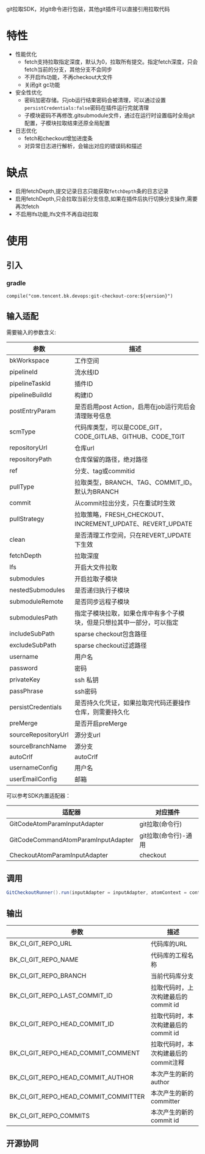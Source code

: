 git拉取SDK，对git命令进行包装，其他git插件可以直接引用拉取代码
# 特性
- 性能优化
  - fetch支持拉取指定深度，默认为0，拉取所有提交。指定fetch深度，只会fetch当前的分支，其他分支不会同步
  - 不开启lfs功能，不再checkout大文件
  - 关闭git gc功能
- 安全性优化
  - 密码加密存储。只job运行结束密码会被清理，可以通过设置`persistCredentials:false`密码在插件运行完就清理
  - 子模块密码不再修改.gitsubmodule文件，通过在运行时设置临时全局git配置，子模块拉取结束还原全局配置
- 日志优化
  - fetch和checkout增加进度条
  - 对异常日志进行解析，会输出对应的错误码和描述

# 缺点
- 启用fetchDepth,提交记录日志只能获取`fetchDepth`条的日志记录
- 启用fetchDepth,只会拉取当前分支信息,如果在插件后执行切换分支操作,需要再次fetch
- 不启用lfs功能,lfs文件不再自动拉取


# 使用
## 引入
### gradle
```
compile("com.tencent.bk.devops:git-checkout-core:${version}")
```
## 输入适配
需要输入的参数含义:

| 参数                | 描述                                                         |
| ------------------- | ------------------------------------------------------------ |
| bkWorkspace         | 工作空间                                                     |
| pipelineId          | 流水线ID                                                     |
| pipelineTaskId      | 插件ID                                                       |
| pipelineBuildId     | 构建ID                                                       |
| postEntryParam      | 是否启用post Action，启用在job运行完后会清理账号信息         |
| scmType             | 代码库类型，可以是CODE_GIT，CODE_GITLAB、GITHUB、CODE_TGIT   |
| repositoryUrl       | 仓库url                                                      |
| repositoryPath      | 仓库保留的路径，绝对路径                                     |
| ref                 | 分支、tag或commitid                                          |
| pullType            | 拉取类型，BRANCH、TAG、COMMIT_ID。默认为BRANCH               |
| commit              | 从commit拉出分支，只在重试时生效                             |
| pullStrategy        | 拉取策略，FRESH_CHECKOUT、INCREMENT_UPDATE、REVERT_UPDATE    |
| clean               | 是否清理工作空间，只在REVERT_UPDATE下生效                    |
| fetchDepth          | 拉取深度                                                     |
| lfs                 | 开启大文件拉取                                               |
| submodules          | 开启拉取子模块                                               |
| nestedSubmodules    | 是否递归执行子模块                                           |
| submoduleRemote     | 是否同步远程子模块                                           |
| submodulesPath      | 指定子模块拉取，如果仓库中有多个子模块，但是只想拉其中一部分，可以指定 |
| includeSubPath      | sparse checkout包含路径                                      |
| excludeSubPath      | sparse checkout过滤路径                                      |
| username            | 用户名                                                       |
| password            | 密码                                                         |
| privateKey          | ssh 私钥                                                     |
| passPhrase          | ssh密码                                                      |
| persistCredentials  | 是否持久化凭证，如果拉取完代码还要操作仓库，则需要持久化     |
| preMerge            | 是否开启preMerge                                             |
| sourceRepositoryUrl | 源分支url                                                    |
| sourceBranchName    | 源分支                                                       |
| autoCrlf            | autoCrlf                                                     |
| usernameConfig      | 用户名                                                       |
| userEmailConfig     | 邮箱                                                         |

可以参考SDK内置适配器：

| 适配器                              | 对应插件             |
| ----------------------------------- | -------------------- |
| GitCodeAtomParamInputAdapter        | git拉取(命令行)      |
| GitCodeCommandAtomParamInputAdapter | git拉取(命令行)-通用 |
| CheckoutAtomParamInputAdapter       | checkout             |

## 调用

```java
GitCheckoutRunner().run(inputAdapter = inputAdapter, atomContext = context)
```

## 输出

| 参数                                 | 描述                                 |
| ------------------------------------ | ------------------------------------ |
| BK_CI_GIT_REPO_URL                   | 代码库的URL                          |
| BK_CI_GIT_REPO_NAME                  | 代码库的工程名称                     |
| BK_CI_GIT_REPO_BRANCH                | 当前代码库分支                       |
| BK_CI_GIT_REPO_LAST_COMMIT_ID        | 拉取代码时，上次构建最后的commit id  |
| BK_CI_GIT_REPO_HEAD_COMMIT_ID        | 拉取代码时，本次构建最后的commit id  |
| BK_CI_GIT_REPO_HEAD_COMMIT_COMMENT   | 拉取代码时，本次构建最后的commit注释 |
| BK_CI_GIT_REPO_HEAD_COMMIT_AUTHOR    | 本次产生的新的author                 |
| BK_CI_GIT_REPO_HEAD_COMMIT_COMMITTER | 本次产生的新的committer              |
| BK_CI_GIT_REPO_COMMITS               | 本次产生的新的commit id              |

## 开源协同
